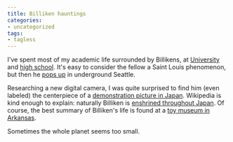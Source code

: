 ```yaml
---
title: Billiken hauntings
categories:
- uncategorized
tags:
- tagless
---
```


I've spent most of my academic life surrounded by Billikens, at [University][1] and [high school][2].  It's easy to consider the fellow a Saint Louis phenomenon, but then he [pops up][3] in underground Seattle.

   [1]: http://www.slu.edu/readstory/more/699
   [2]: http://www.sluh.org/billiken.cfm
   [3]: /xwiki/bin/download/Main/Billiken+hauntings/PICT1893.JPG

Researching a new digital camera, I was quite surprised to find him (even labeled) the centerpiece of a [demonstration picture in Japan][4].  Wikipedia is kind enough to explain: naturally Billiken is [enshrined throughout Japan][5].  Of course, the best summary of Billiken's life is found at a [toy museum in Arkansas][6].

   [4]: http://plusd.itmedia.co.jp/lifestyle/articles/0603/24/news100_2.html
   [5]: http://en.wikipedia.org/wiki/Billiken
   [6]: http://www.rogersarkansas.com/museum/donationOfTheMonth/02-04.asp

Sometimes the whole planet seems too small.
